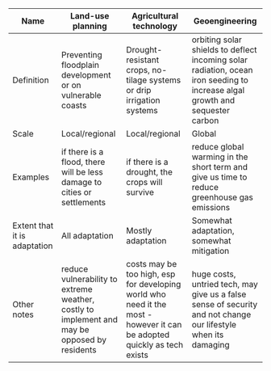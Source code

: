 
| Name | Land-use planning | Agricultural technology | Geoengineering |
| ---- | ---- | ---- | ---- |
| Definition | Preventing floodplain development or on vulnerable coasts | Drought-resistant crops, no-tilage systems or drip irrigation systems | orbiting solar shields to deflect incoming solar radiation, ocean iron seeding to increase algal growth and sequester carbon |
| Scale | Local/regional | Local/regional | Global |
| Examples | if there is a flood, there will be less damage to cities or settlements | if there is a drought, the crops will survive | reduce global warming in the short term and give us time to reduce greenhouse gas emissions |
| Extent that it is adaptation | All adaptation | Mostly adaptation | Somewhat adaptation, somewhat mitigation |
| Other notes | reduce vulnerability to extreme weather, costly to implement and may be opposed by residents | costs may be too high, esp for developing world who need it the most - however it can be adopted quickly as tech exists | huge costs, untried tech, may give us a false sense of security and not change our lifestyle when its damaging |
